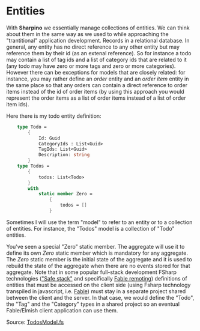 # Entities

With __Sharpino__ we essentially manage collections of entities. We can think about them in the same way as we used to while approaching the "trantitional" application development. Records in a relational database. 
In general, any entity has no direct reference to any other entity but may reference them by their id (as an extenal reference).  So for instance a todo may contain a list of tag ids and a list of category ids that are related to it (any todo may have zero or more tags and zero or more categories).
However there can be exceptions for models that are closely related: for instance, you may rather define an _order_ entity and an _order item_ entity in the same place so that any orders can contain a direct reference to order items instead of the id of order items (by using this approach you would represent the order items as a list of order items instead of a list of order item ids).

Here there is my todo entity definition:

```FSharp
    type Todo =
        {
            Id: Guid
            CategoryIds : List<Guid>
            TagIds: List<Guid>
            Description: string
        }
    type Todos =
        {
            todos: List<Todo>
        }
        with
            static member Zero =
                {
                    todos = []
                }
```
Sometimes I will use the term "model" to refer to an entity or to a collection of entities. For instance, the "Todos" model is a collection of "Todo" entities.

You've seen a special "Zero" static member. The aggregate will use it to define its own _Zero_ static member which is mandatory for any aggregate.
The _Zero_ static member is the initial state of the aggregate and it is used to rebuild the state of the aggregate when there are no events stored for that aggregate.
Note that in some popular full-stack development FSharp technologies (["Safe stack"](https://safe-stack.github.io) and specifically [Fable remoting](https://github.com/Zaid-Ajaj/Fable.Remoting)) definitions of entities that must be accessed on the client side (using Fsharp technology transpiled in javascript, i.e. [Fable](https://fable.io)) must stay in a separate project shared between the client and the server. 
In that case, we would define the "Todo", the "Tag" and the "Category" types in a shared project so an eventual Fable/Elmish client application can use them.

Source: [TodosModel.fs](https://github.com/tonyx/Sharpino/blob/main/Sharpino.Sample/entities/Todos.fs)

